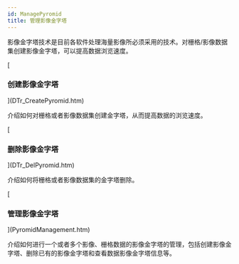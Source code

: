 ```yaml
---
id: ManagePyromid
title: 管理影像金字塔
---
```

影像金字塔技术是目前各软件处理海量影像所必须采用的技术。对栅格/影像数据集创建影像金字塔，可以提高数据浏览速度。

[

### 创建影像金字塔

](DTr_CreatePyromid.htm)

介绍如何对栅格或者影像数据集创建金字塔，从而提高数据的浏览速度。

[

### 删除影像金字塔

](DTr_DelPyromid.htm)

介绍如何将栅格或者影像数据集的金字塔删除。

[

### 管理影像金字塔

](PyromidManagement.htm)

介绍如何进行一个或者多个影像、栅格数据的影像金字塔的管理，包括创建影像金字塔、删除已有的影像金字塔和查看数据影像金字塔信息等。



